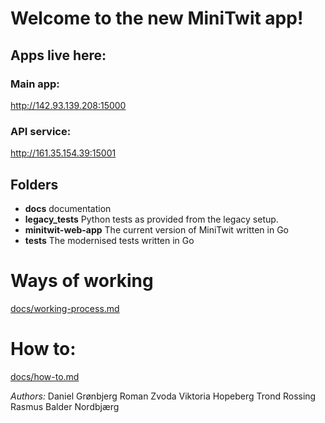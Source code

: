 # Welcome to the new MiniTwit app!

## Apps live here:
### Main app: 
http://142.93.139.208:15000

### API service: 
http://161.35.154.39:15001

## Folders
* **docs** documentation
* **legacy_tests** Python tests as provided from the legacy setup.
* **minitwit-web-app** The current version of MiniTwit written in Go
* **tests** The modernised tests written in Go

# Ways of working
[docs/working-process.md](docs/working-process.md)

# How to: 
[docs/how-to.md](docs/how-to.md)

*Authors:*
Daniel Grønbjerg
Roman Zvoda
Viktoria Hopeberg
Trond Rossing
Rasmus Balder Nordbjærg
